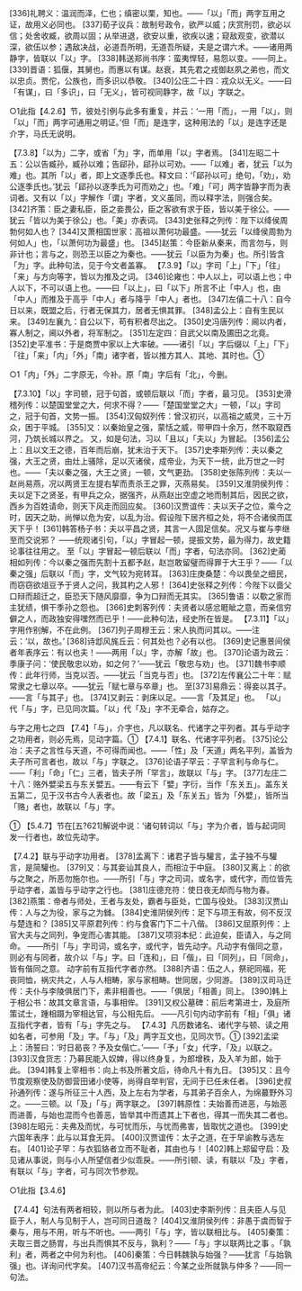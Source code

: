 <!-- { "loadSidebar": true } -->
[336]礼聘义：温润而泽，仁也；缜密以栗，知也。——「以」「而」两字互用之证，故用义必同也。
[337]荀子议兵：故制号政令，欲严以威；庆赏刑罚，欲必以信；处舍收臧，欲周以固；从举进退，欲安以重，欲疾以速；窥敌观变，欲潜以深，欲伍以参；遇敌决战，必道吾所明，无道吾所疑，夫是之谓六术。——诸用两静字，皆联以「以」字。
[338]韩送郑尚书序：蛮夷悍轻，易怨以变。——同上。
[339]晋语：狐偃，其舅也，而惠以有谋。赵衰，其先君之戎御赵夙之弟也，而文以忠贞。贾佗，公族也，而多识以恭敬。
[340]公庄二十四：戎众以无义。——曰「有谋」，曰「多识」，曰「无义」，皆可视同静字，故「以」字联之。

○1此指【4.2.6】节，彼处引例与此多有重复，并云：‘一用「而」，一用「以」，则「以」「而」两字可通用之明证。’但「而」是连字，这种用法的「以」是连字还是介字，马氏无说明。

【7.3.8】「以为」二字，或省「为」字，而单用「以」字者焉。
[341]左昭二十五：公以告臧孙，臧孙以难；告郈孙，郈孙以可劝。——「以难」者，犹云「以为难」也。其所「以」者，即上文逐季氏也。释文曰：‘「郈孙以可」绝句，「劝」，劝公逐季氏也。’犹云「郈孙以逐季氏为可而劝之」也。「难」「可」两字皆静字而为表词者。又有以「以」字解作「谓」字者，文义虽同，而以释字法，则强合矣。
[342]齐策：臣之妻私臣，臣之妾畏公，臣之客欲有求于臣，皆以美于徐公。——犹云「皆以为美于徐公」也。「美」亦表词。
[343]史张释之列传：陛下以绛侯周勃何如人也？
[344]又萧相国世家：高祖以萧何功最盛。——犹云「以绛侯周勃为何如人」也，「以萧何功为最盛」也。
[345]赵策：今臣新从秦来，而言勿与，则非计也；言与之，则恐王以臣之为秦也。——犹云「以臣为为秦」也。所引皆含「为」字。此种句法，见于今文者盖寡。
【7.3.9】「以」字司「上」「下」「往」「来」与方向等字，皆以为推及之词。
[346]论雍也：中人以上，可以语上也；中人以下，不可以语上也。——曰「以上」，曰「以下」所言不止「中人」也，由「中人」而推及于高乎「中人」者与降乎「中人」者也。
[347]左僖二十八：自今日以来，既盟之后，行者无保其力，居者无惧其罪。
[348]孟公上：自有生民以来。
[349]左襄九：自公以下，苟有积者尽出之。
[350]史冯唐列传：阃以内者，寡人制之，阃以外者，将军制之。
[351]左定四：自武父以南及圃田之北竟。
[352]史平准书：于是商贾中家以上大率破。——诸引「以」字后缀以「上」「下」「往」「来」「内」「外」「南」诸字者，皆以推方其人、其地、其时也。①

○1「内」「外」二字原无，今补。原「南」字后有「北」，今删。

【7.3.10】「以」字司顿，冠于句首，或顿后联以「而」字者，最习见。
[353]史滑稽列传：以楚国堂堂之大，何求不得？——「楚国堂堂之大」一顿，「以」字司之，冠于句首，文势一振。
[354]汉匈奴列传：曾汉初兴，以高祖之威灵，三十万众，困于平城。
[355]又：以秦始皇之强，蒙恬之威，带甲四十余万，然不取窥西河，乃筑长城以界之。
又，如是句法，习以「且以」「夫以」为冒起。
[356]孟公上：且以文王之德，百年而后崩，犹未治于天下。
[357]史李斯列传：夫以秦之强，大王之贤，由灶上骚除，足以灭诸侯，成帝业，为天下一统，此万世之一时也。——「夫以秦之强，大王之贤」一顿，文气更劲。
[358]史张陈列传：夫以一赵尚易燕，况以两贤王左提右挈而责杀王之罪，灭燕易矣。
[359]又淮阴侯列传：夫以足下之贤圣，有甲兵之众，据强齐，从燕赵出空虚之地而制其后，因民之欲，西乡为百姓请命，则天下风走而回应矣。
[360]汉贾谊传：夫以天子之位，乘今之时，因天之助，尚惮以危为安，以乱为治。假设陛下居齐桓之处，将不合诸侯而匡天下乎！
[361]韩答杨子书：夫以平昌之贤，其言一人固足信矣。况又与崔与李继至而交说邪？   ——统观诸引句，「以」字冒起一顿，提振文势，最为得力，故史籍论事往往用之。
至「以」字冒起一顿后联以「而」字者，句法亦同。
    [362]史蔺相如列传：今以秦之强而先割十五都予赵，赵岂敢留璧而得罪于大王乎？——「以秦之强」后联以「而」字，文气较为宛转耳。
[363]庄庚桑楚：今以畏垒之细民，而窃窃欲俎豆予于贤人之问，我其杓之人邪！
[364]史张释之列传：今陛下以啬父口辩而超迁之，臣恐天下随风靡靡，争为口辩而无其实。
[365]鲁语：以歜之家而主犹绩，惧干季孙之怨也。
[366]史刺客列传：夫贤者以感忿睚眦之意，而亲信穷僻之人，而政独安得嘿然而已乎！——此种句法，经史所在皆是。
【7.3.11】「以」字用作别解，不在此例。
[367]列子周穆王云：宋人执而问其以。——注云：‘以，故也。’
[368]诗邶风旄丘云：何其处也？必有以也。
[369]史记惠景间侯者年表序云：有以也夫！——两用「以」字，亦解「故」也。
[370]论语为政云：季康子问：‘使民敬忠以劝，如之何？’——犹云「敬忠与劝」也。
[371]魏书李顺传：此年行师，当克以否。——犹云「当克与否」也。
[372]左传襄公二十年：赋常隶之七章以卒。——犹云「赋七章与卒章」也。
至[373]易鼎云：得妾以其子。——言「与其子」也。
[374]又剥云：剥床以足。——言「及其足」也。
「以」代「与」字，已见同次篇。「以」代「及」字不无牵合，姑存之。

与字之用七之四
【7.4】「与」，介字也，凡以联名、代诸字之平列者。其与乎动字之功用者，则必先焉，见动字篇。①
【7.4.1】联名、代诸字平列者。
[375]论公冶：夫子之言性与天道，不可得而闻也。——「性」及「天道」两名平列，盖皆为夫子所可言者也，故以「与」字联之。
[376]论语子罕云：子罕言利与命与仁。——「利」「命」「仁」三者，皆夫子所「罕言」，故联以「与」字。
[377]左庄二十八：赂外嬖梁五与东关嬖五。——有云下「嬖」字衍，当作「东关五」。盖东关五第二，见于汉书古今人表者也。故「梁五」及「东关五」皆为「外嬖」，皆所当「赂」者也，故联以「与」字。

① 【5.4.7】节在[五?621]解说中说：‘诸句转词以「与」字为介者，皆与起词同发一行者也，故位先动字。

【7.4.2】联与乎动字功用者。
[378]孟离下：诸君子皆与驩言，孟子独不与驩言，是简驩也。
[379]又：与其妾讪其良人，而相泣于中庭。
[380]又离上：的欲与之聚之，所恶勿施尔也。——所引「与」字之司词，或名字，或代字，而位皆先乎动字者，盖皆与乎动字之行也。
[381]庄德充符：使日夜无却而与物为春。
[382]燕策：帝者与师处，王者与友处，霸者与臣处，亡国与役处。
[383]汉贾山传：人与之为役，家与之为雠。
[384]史淮阴侯列传：足下与项王有故，何不反汉与楚连和？
[385]又平原君列传：约与食客门下二十八偕。
[386]又屈原列传：上官大夫与之同列，争宠而心害其能。
[387]又项羽本纪：此迫矣，臣请入，与之同命。
——所引「与」字司词，或名字，或代字，皆先动字。凡动字有偕同之意，则必有与同者，故介以「与」字。曰「连和」，曰「偕」，曰「同列」，曰「同命」，皆有偕同之意。
动字前有互指代字者亦然。
[388]齐语：伍之人，祭祀同福，死丧同恤，祸灾共之，人与人相畴，家与家相畴。世同居，少同游。
[389]汉司马迁传：夫仆与李陵俱居门下，素非相善也。——「俱居」「相善」同上。
[390]韩上于相公书：故其文章言语，与事相侔。
[391]又权公墓碑：前后考第进士，及庭所策试士，踵相蹑为宰相达官，与公相先后。     ——凡引句内动字前有「相」「俱」诸互指代字者，皆有「与」字先之与。
【7.4.3】凡历数诸名、诸代字与顿、读之用如名者，可参用「及」字。「与」「及」两字互文也，见同次节。①
[392]孟梁上：汤誓曰：‘时日曷丧？予及女偕亡。’——「予」「女」代字，「及」以联之。
[393]汉食货志：乃募民能入奴婢，得以终身复，为郎增秩，及入羊为郎，始于此。
[394]韩复上宰相书：向上书及所著文后，待命凡十有九日。
[395]又：且今节度观察使及防御营田诸小使等，尚得自举判官，无间于已任未任者。
[396]史叔孙通列传：遂与所征三十人西，及上左右为学者，与其弟子百余人，为绵蕞野外习之。——三顿。以「及」「与」两字联之。
[397]韩原性：夫始善而进恶，与始恶而进善，与始也混而今也善恶，皆举其中而遗其上下者也，得其一而失其二者也。
[398]左昭元：夫弗及而忧，与可忧而乐，与忧而弗害，皆取忧之道也。
[399]史六国年表序：此与以耳食无异。
[400]汉贾谊传：太子之道，在于早谕教与选左右。
[401]论子罕：与衣狐貉者立而不耻者，其由也与！
[402]韩上郑留守启：及见诸从事说，则与小人所望信者少似乖戾。——所引顿、读，有联以「及」字者，有联以「与」字者，可与同次节参观。

○1此指【3.4.6】

【7.4.4】句法有两者相较，则以所与者为此。
[403]史李斯列传：且夫臣人与见臣于人，制人与见制于人，岂可同日道哉？
[404]又淮阴侯列传：非愚于虞而智于秦与，用与不用，听与不听也。——两引「与」字，皆以联相比与。
[405]秦策：夫取三晋之肠胃，与出兵而惧其不反与，孰利？——「与」字以联两比之事 。「孰利」者，两者之中何为利也。
[406]秦策：今日韩魏孰与始强？——犹言「与始孰强」也。详询问代字矣。
[407]汉书高帝纪云：今某之业所就孰与仲多？——同一句法。
